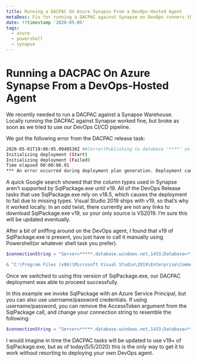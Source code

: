```yaml
---
title: Running a DACPAC On Azure Synapse From a DevOps-Hosted Agent
metaDesc: Fix for running a DACPAC against Synapse on DevOps runners that don't support it
date: !!timestamp '2020-05-05'
tags:
  - azure
  - powershell
  - synapse
---
```


# Running a DACPAC On Azure Synapse From a DevOps-Hosted Agent

We recently needed to run a DACPAC against a Synapse Warehouse. Locally running the DACPAC against Synapse worked fine, but broke as soon as we tried to use our DevOps CI/CD pipeline.

We got the following error from the DACPAC release task:

```sh
2020-05-01T19:06:05.0948538Z ##[error]Publishing to database '****' on server '***.database.windows.net,1433'.
Initializing deployment (Start)
Initializing deployment (Failed)
Time elapsed 00:00:06.91
*** An error occurred during deployment plan generation. Deployment cannot continue. The Element class SqlColumnStoreIndex does not contain the Relationship class OrderedColumns.
```

A quick Google search showed that the column types used in Synapse aren’t supported by SqlPackage.exe until v19. All of the DevOps Release tasks that use SqlPackage.exe rely on v18.5, which causes the deployment to fail due to missing types. Visual Studio 2019 ships with v19, so that’s why it worked locally. In an odd twist, there currently are not any links to download SqlPackage.exe v19, so your only source is VS2019. I’m sure this will be updated eventually.

After a bit of sniffing around on the DevOps agent, I found that v19 of SqlPackage.exe is present, you just have to call it manually using Powershell(or whatever shell task you prefer).

```powershell
$connectionString = "Server=*****.database.windows.net,1433;Database=*****;Trusted_Connection=False;Encrypt=True;Connection Timeout=30;"

& "C:\Program Files (x86)\Microsoft Visual Studio\2019\Enterprise\Common7\IDE\Extensions\Microsoft\SQLDB\DAC\150\sqlpackage.exe" /Action:Publish /SourceFile:"./deployment.dacpac" /TargetConnectionString:"$connectionString" /AccessToken:"<service-principal-access-token>" /Diagnostics:True
```

Once we switched to using this version of SqlPackage.exe, our DACPAC deployment was able to proceed successfully.

In this example we invoke SqlPackage with an Azure Service Principal, but you can also use username/password credentials. If using username/password, you can remove the AccessToken argument from the SqlPackage call, and change your connection string to resemble the following:

```powershell
$connectionString = "Server=*****.database.windows.net,1433;Database=*****;Persist Security Info=False;User ID=<username@domain.com>;Password=<password>;Pooling=False;MultipleActiveResultSets=False;Connect Timeout=60;Encrypt=True;TrustServerCertificate=False;Authentication='Active Directory Password'"
```

I would imagine in time the DACPAC tasks will be updated to use v19+ of SqlPackage.exe, but as of today(5/5/2020) this is the only way to get it to work without resorting to deploying your own DevOps agent.
